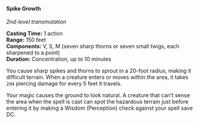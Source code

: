 #### Spike Growth
<!-- TODO Check and tag this spell-->
<!-- markdownlint-disable-next-line no-emphasis-as-heading -->
_2nd-level transmutation_

**Casting Time:** 1 action \
**Range:** 150 feet \
**Components:** V, S, M (seven sharp thorns or seven small twigs, each sharpened to a point) \
**Duration:** Concentration, up to 10 minutes

You cause sharp spikes and thorns to sprout in a 20-foot radius, making it difficult terrain.
When a creature enters or moves within the area, it takes `2d4` piercing damage for every 5 feet it travels.

Your magic causes the ground to look natural.
A creature that can’t sense the area when the spell is cast can spot the hazardous terrain just before entering it by making a Wisdom (Perception) check against your spell save DC.
